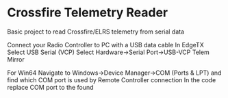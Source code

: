 # Crossfire Telemetry Reader
Basic project to read Crossfire/ELRS telemetry from serial data

Connect your Radio Controller to PC with a USB data cable
In EdgeTX
  Select USB Serial (VCP)
  Select Hardware->Serial Port->USB-VCP Telem Mirror

For Win64
  Navigate to Windows->Device Manager->COM (Ports & LPT) and find which COM port is used by Remote Controller connection
  In the code replace COM port to the found
